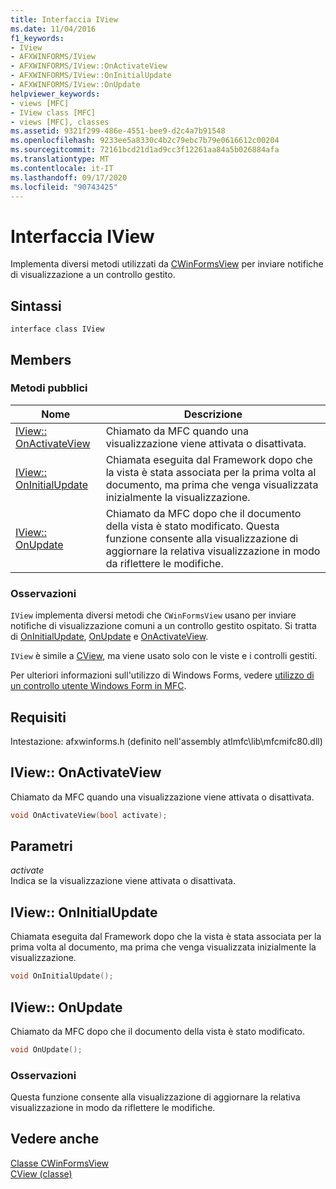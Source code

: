 ```yaml
---
title: Interfaccia IView
ms.date: 11/04/2016
f1_keywords:
- IView
- AFXWINFORMS/IView
- AFXWINFORMS/IView::OnActivateView
- AFXWINFORMS/IView::OnInitialUpdate
- AFXWINFORMS/IView::OnUpdate
helpviewer_keywords:
- views [MFC]
- IView class [MFC]
- views [MFC], classes
ms.assetid: 9321f299-486e-4551-bee9-d2c4a7b91548
ms.openlocfilehash: 9233ee5a8330c4b2c79ebc7b79e0616612c00204
ms.sourcegitcommit: 72161bcd21d1ad9cc3f12261aa84a5b026884afa
ms.translationtype: MT
ms.contentlocale: it-IT
ms.lasthandoff: 09/17/2020
ms.locfileid: "90743425"
---
```

# <a name="iview-interface"></a>Interfaccia IView

Implementa diversi metodi utilizzati da [CWinFormsView](../../mfc/reference/cwinformsview-class.md) per inviare notifiche di visualizzazione a un controllo gestito.

## <a name="syntax"></a>Sintassi

```
interface class IView
```

## <a name="members"></a>Members

### <a name="public-methods"></a>Metodi pubblici

|Nome|Descrizione|
|----------|-----------------|
|[IView:: OnActivateView](#onactivateview)|Chiamato da MFC quando una visualizzazione viene attivata o disattivata.|
|[IView:: OnInitialUpdate](#oninitialupdate)|Chiamata eseguita dal Framework dopo che la vista è stata associata per la prima volta al documento, ma prima che venga visualizzata inizialmente la visualizzazione.|
|[IView:: OnUpdate](#onupdate)|Chiamato da MFC dopo che il documento della vista è stato modificato. Questa funzione consente alla visualizzazione di aggiornare la relativa visualizzazione in modo da riflettere le modifiche.|

### <a name="remarks"></a>Osservazioni

`IView` implementa diversi metodi che `CWinFormsView` usano per inviare notifiche di visualizzazione comuni a un controllo gestito ospitato. Si tratta di [OnInitialUpdate](#oninitialupdate), [OnUpdate](#onupdate) e [OnActivateView](#onactivateview).

`IView` è simile a [CView](../../mfc/reference/cview-class.md), ma viene usato solo con le viste e i controlli gestiti.

Per ulteriori informazioni sull'utilizzo di Windows Forms, vedere [utilizzo di un controllo utente Windows Form in MFC](../../dotnet/using-a-windows-form-user-control-in-mfc.md).

## <a name="requirements"></a>Requisiti

Intestazione: afxwinforms.h (definito nell'assembly atlmfc\lib\mfcmifc80.dll)

## <a name="iviewonactivateview"></a><a name="onactivateview"></a> IView:: OnActivateView

Chiamato da MFC quando una visualizzazione viene attivata o disattivata.

```cpp
void OnActivateView(bool activate);
```

## <a name="parameters"></a>Parametri

*activate*<br/>
Indica se la visualizzazione viene attivata o disattivata.

## <a name="iviewoninitialupdate"></a><a name="oninitialupdate"></a> IView:: OnInitialUpdate

Chiamata eseguita dal Framework dopo che la vista è stata associata per la prima volta al documento, ma prima che venga visualizzata inizialmente la visualizzazione.

```cpp
void OnInitialUpdate();
```

## <a name="iviewonupdate"></a><a name="onupdate"></a> IView:: OnUpdate

Chiamato da MFC dopo che il documento della vista è stato modificato.

```cpp
void OnUpdate();
```

### <a name="remarks"></a>Osservazioni

Questa funzione consente alla visualizzazione di aggiornare la relativa visualizzazione in modo da riflettere le modifiche.

## <a name="see-also"></a>Vedere anche

[Classe CWinFormsView](../../mfc/reference/cwinformsview-class.md)<br/>
[CView (classe)](../../mfc/reference/cview-class.md)
